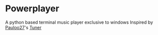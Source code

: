 # Powerplayer
A python based terminal music player exclusive to windows
Inspired by [Pauloo27](https://github.com/Pauloo27)'s [Tuner](https://github.com/Pauloo27/tuner)
